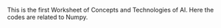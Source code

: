This is the first Worksheet of Concepts and Technologies of AI.
Here the codes are related to Numpy.
